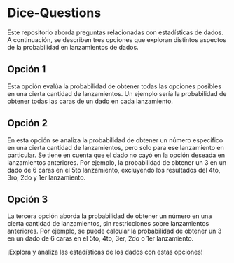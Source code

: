 # Dice-Questions

Este repositorio aborda preguntas relacionadas con estadísticas de dados. A continuación, se describen tres opciones que exploran distintos aspectos de la probabilidad en lanzamientos de dados.

## Opción 1
Esta opción evalúa la probabilidad de obtener todas las opciones posibles en una cierta cantidad de lanzamientos. Un ejemplo sería la probabilidad de obtener todas las caras de un dado en cada lanzamiento.

## Opción 2
En esta opción se analiza la probabilidad de obtener un número específico en una cierta cantidad de lanzamientos, pero solo para ese lanzamiento en particular. Se tiene en cuenta que el dado no cayó en la opción deseada en lanzamientos anteriores. Por ejemplo, la probabilidad de obtener un 3 en un dado de 6 caras en el 5to lanzamiento, excluyendo los resultados del 4to, 3ro, 2do y 1er lanzamiento.

## Opción 3
La tercera opción aborda la probabilidad de obtener un número en una cierta cantidad de lanzamientos, sin restricciones sobre lanzamientos anteriores. Por ejemplo, se puede calcular la probabilidad de obtener un 3 en un dado de 6 caras en el 5to, 4to, 3er, 2do o 1er lanzamiento.

¡Explora y analiza las estadísticas de los dados con estas opciones!

